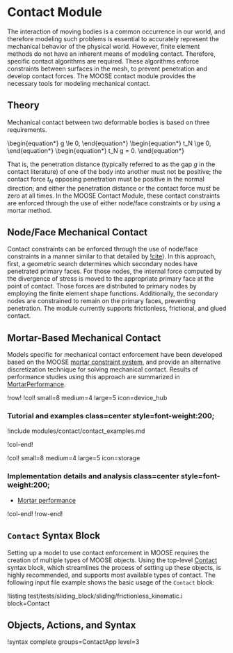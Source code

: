 # Contact Module

The interaction of moving bodies is a common occurrence in our world, and therefore modeling such problems is essential to accurately represent the mechanical behavior of the physical world. However, finite element methods do not have an inherent means of modeling contact. Therefore, specific contact algorithms are required. These algorithms enforce constraints between surfaces in the mesh, to prevent penetration and develop contact forces. The MOOSE contact module provides the necessary tools for modeling mechanical contact.



## Theory

Mechanical contact between two deformable bodies is based on three requirements.

\begin{equation*}
g \le 0,
\end{equation*}
\begin{equation*}
t_N \ge 0,
\end{equation*}
\begin{equation*}
t_N g = 0.
\end{equation*}


That is, the penetration distance (typically referred to as the gap $g$ in the contact literature) of one of the body into another must not be positive; the contact force $t_N$ opposing penetration must be positive in the normal direction; and either the penetration distance or the contact force must be zero at all times.  In the MOOSE Contact Module, these contact constraints are enforced through the use of either node/face constraints or by using a mortar method.



## Node/Face Mechanical Contact

Contact constraints can be enforced through the use of node/face constraints in a manner similar to that detailed by [!cite](heinstein_algorithm_1999)). In this approach, first, a geometric search determines which secondary nodes have penetrated primary faces. For those nodes, the internal force computed by the divergence of stress is moved to the appropriate primary face at the point of contact. Those forces are distributed to primary nodes by employing the finite element shape functions. Additionally, the secondary nodes are constrained to remain on the primary faces, preventing penetration. The module currently supports frictionless, frictional, and glued contact.



## Mortar-Based Mechanical Contact

Models specific for mechanical contact enforcement have been developed based on the MOOSE
[mortar constraint system](Constraints/index.md), and provide an alternative
discretization technique for solving mechanical contact. Results of performance studies
using this approach are summarized in [MortarPerformance](modules/contact/MortarPerformance.md).



!row!
!col! small=8 medium=4 large=5 icon=device_hub

### Tutorial and examples class=center style=font-weight:200;

!include modules/contact/contact_examples.md

!col-end!

!col! small=8 medium=4 large=5 icon=storage

### Implementation details and analysis class=center style=font-weight:200;

- [Mortar performance](contact/MortarPerformance.md)


!col-end!
!row-end!

## `Contact` Syntax Block

Setting up a model to use contact enforcement in MOOSE requires the creation of
multiple types of MOOSE objects. Using the top-level
[Contact](/Contact/index.md) syntax block, which streamlines the process of
setting up these objects, is highly recommended, and supports most available types of contact.
The following input file example shows the basic usage of the `Contact` block:

!listing test/tests/sliding_block/sliding/frictionless_kinematic.i block=Contact

## Objects, Actions, and Syntax

!syntax complete groups=ContactApp level=3
